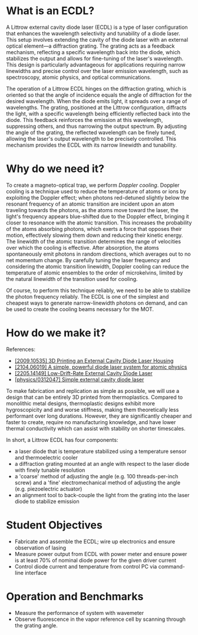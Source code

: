 # What is an ECDL?

A Littrow external cavity diode laser (ECDL) is a type of laser configuration that enhances the wavelength selectivity and tunability of a diode laser. This setup involves extending the cavity of the diode laser with an external optical element—a diffraction grating. The grating acts as a feedback mechanism, reflecting a specific wavelength back into the diode, which stabilizes the output and allows for fine-tuning of the laser's wavelength. This design is particularly advantageous for applications requiring narrow linewidths and precise control over the laser emission wavelength, such as spectroscopy, atomic physics, and optical communications.

The operation of a Littrow ECDL hinges on the diffraction grating, which is oriented so that the angle of incidence equals the angle of diffraction for the desired wavelength. When the diode emits light, it spreads over a range of wavelengths. The grating, positioned at the Littrow configuration, diffracts the light, with a specific wavelength being efficiently reflected back into the diode. This feedback reinforces the emission at this wavelength, suppressing others, and thus narrowing the output spectrum. By adjusting the angle of the grating, the reflected wavelength can be finely tuned, allowing the laser's output wavelength to be precisely controlled. This mechanism provides the ECDL with its narrow linewidth and tunability.

# Why do we need it?

To create a magneto-optical trap, we perform *Doppler cooling*. Doppler cooling is a technique used to reduce the temperature of atoms or ions by exploiting the Doppler effect; when photons red-detuned slightly below the resonant frequency of an atomic transition are incident upon an atom traveling towards the photons, as the atoms move toward the laser, the light's frequency appears blue-shifted due to the Doppler effect, bringing it closer to resonance with the atomic transition. This increases the probability of the atoms absorbing photons, which exerts a force that opposes their motion, effectively slowing them down and reducing their kinetic energy. The linewidth of the atomic transition determines the range of velocities over which the cooling is effective. After absorption, the atoms spontaneously emit photons in random directions, which averages out to no net momentum change. By carefully tuning the laser frequency and considering the atomic transition linewidth, Doppler cooling can reduce the temperature of atomic ensembles to the order of microkelvins, limited by the natural linewidth of the transition used for cooling.

Of course, to perform this technique reliably, we need to be able to stabilize the photon frequency reliably. The ECDL is one of the simplest and cheapest ways to generate narrow-linewidth photons on demand, and can be used to create the cooling beams necessary for the MOT.


# How do we make it?

References: 
- [\[2009.10535\] 3D Printing an External Cavity Diode Laser Housing](https://arxiv.org/abs/2009.10535)
- [\[2104.06019\] A simple, powerful diode laser system for atomic physics](https://arxiv.org/abs/2104.06019)
- [\[2205.14149\] Low-Drift-Rate External Cavity Diode Laser](https://arxiv.org/abs/2205.14149)
- [\[physics/0312047\] Simple external cavity diode laser](https://arxiv.org/abs/physics/0312047)

To make fabrication and replication as simple as possible, we will use a design that can be entirely 3D printed from thermoplastics. Compared to monolithic metal designs, thermoplastic designs exhibit more hygroscopicity and and worse stiffness, making them theoretically less performant over long durations. However, they are significantly cheaper and faster to create, require no manufacturing knowledge, and have lower thermal conductivity which can assist with stability on shorter timescales. 

In short, a Littrow ECDL has four components: 
- a laser diode that is temperature stabilized using a temperature sensor and thermoelectric cooler
- a diffraction grating mounted at an angle with respect to the laser diode with finely tunable resolution
- a 'coarse' method of adjusting the angle (e.g. 100 threads-per-inch screw) and a 'fine' electromechanical method of adjusting the angle (e.g. piezoelectric actuator)
- an alignment tool to back-couple the light from the grating into the laser diode to stabilize emission

# Student Objectives
- Fabricate and assemble the ECDL; wire up electronics and ensure observation of lasing
- Measure power output from ECDL with power meter and ensure power is at least 70% of nominal diode power for the given driver current
- Control diode current and temperature from control PC via command-line interface

# Operation and Benchmarks
- Measure the performance of system with wavemeter
- Observe fluorescence in the vapor reference cell by scanning through the grating angle.


